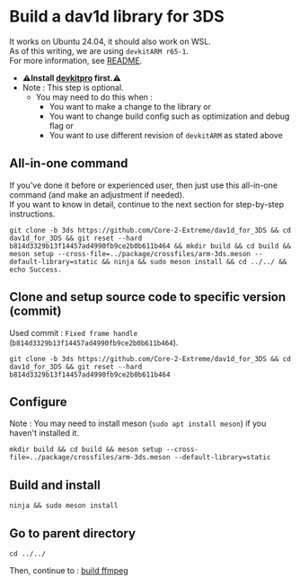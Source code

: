 # Build a dav1d library for 3DS

It works on Ubuntu 24.04, it should also work on WSL. \
As of this writing, we are using `devkitARM r65-1`. \
For more information, see [README](../README.md#build).

* **⚠️Install [devkitpro](00_devkitpro_install.md) first.⚠️**
* Note : This step is optional.
	* You may need to do this when :
		* You want to make a change to the library or
		* You want to change build config such as optimization and debug flag or
		* You want to use different revision of `devkitARM` as stated above

## All-in-one command
If you've done it before or experienced user, then just use this all-in-one command (and make an adjustment if needed). \
If you want to know in detail, continue to the next section for step-by-step instructions.
```
git clone -b 3ds https://github.com/Core-2-Extreme/dav1d_for_3DS && cd dav1d_for_3DS && git reset --hard b814d3329b13f14457ad4990fb9ce2b0b611b464 && mkdir build && cd build && meson setup --cross-file=../package/crossfiles/arm-3ds.meson --default-library=static && ninja && sudo meson install && cd ../../ && echo Success.
```

## Clone and setup source code to specific version (commit)
Used commit : `Fixed frame handle` (`b814d3329b13f14457ad4990fb9ce2b0b611b464`).
```
git clone -b 3ds https://github.com/Core-2-Extreme/dav1d_for_3DS && cd dav1d_for_3DS && git reset --hard b814d3329b13f14457ad4990fb9ce2b0b611b464
```

## Configure
Note : You may need to install meson (`sudo apt install meson`) if you haven't installed it.
```
mkdir build && cd build && meson setup --cross-file=../package/crossfiles/arm-3ds.meson --default-library=static
```

## Build and install
```
ninja && sudo meson install
```

## Go to parent directory
```
cd ../../
```

Then, continue to : [build ffmpeg](07_ffmpeg_build.md)
